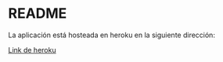 # README

La aplicación está hosteada en heroku en la siguiente dirección:


[Link de heroku](http://software20191-g22.herokuapp.com/)
